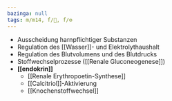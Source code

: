 ```yaml
---
bazinga: null
tags: m/m14, f/🍺, f/⚙️
---
```

- Ausscheidung harnpflichtiger Substanzen
- Regulation des [[Wasser]]- und Elektrolythaushalt
- Regulation des Blutvolumens und des Blutdrucks
- Stoffwechselprozesse ([[Renale Gluconeogenese]])
- **[[endokrin]]**
	- [[Renale Erythropoetin-Synthese]]
	- [[Calcitriol]]-Aktivierung
	- [[Knochenstoffwechsel]]


